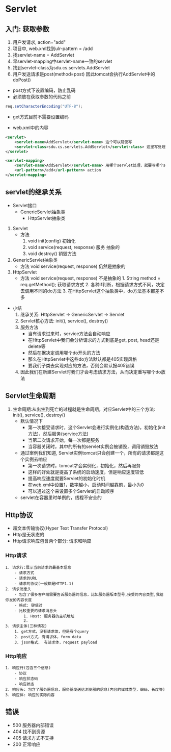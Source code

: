 # Servlet
## 入门: 获取参数
1. 用户发请求, action="add"
2. 项目中, web.xml找到ulr-pattern = /add
3. 找servlet-name = AddServlet
4. 早servlet-mapping中servlet-name一致的servlet
5. 找到servlet-class为sdu.cs.servlets.AddServlet
6. 用户发送请求是post(method=post) 因此tomcat会执行AddServlet中的doPost()

* post方式下设置编码，防止乱码
* 必须放在获取参数的代码之前
```java
req.setCharacterEncoding("UTF-8");
```
* get方式目前不需要设置编码

* web.xml中的内容
```xml
<servlet>
    <servlet-name>AddServlet</servlet-name> 这个可以随便写
    <servlet-class>sdu.cs.servlets.AddServlet</servlet-class> 这里写处理/add的Servlet代码
</servlet>
```
```xml
<servlet-mapping>
    <servlet-name>AddServlet</servlet-name> 用哪个servlet处理，就要写哪个servlet的servlet-name一致
    <url-pattern>/add</url-pattern> action
</servlet-mapping>
```

## servlet的继承关系
- Servlet接口
    - GenericServlet抽象类
        - HttpServlet抽象类
1. Servlet
    - 方法
        1. void init(config) 初始化
        2. void service(request, response) 服务 抽象的
        3. void destroy() 销毁方法
2. GenericServlet抽象类
    - 方法
        void service(request, response) 仍然是抽象的
3. HttpServlet
    - 方法
        void service(request, response) 不是抽象的
            1. String method = req.getMethod(); 获取请求方式
            2. 各种if判断，根据请求方式不同，决定去调用不同的do方法
            3. 在HttpServlet这个抽象类中，do方法基本都差不多
- 小结
    1. 继承关系: HttpServlet -> GenericServlet -> Servlet
    2. Servlet核心方法: init(), service(), destroy()
    3. 服务方法
        * 当有请求过来时，service方法会自动响应
        * 在HttpServlet中我们会分析请求的方式到底是get, post, head还是delete等
        * 然后在据决定调用哪个do开头的方法
        * 那么在HttpServlet中这些do方法默认都是405实现风格
        * 要我们子类去实现对应的方法，否则会默认报405错误
    4. 因此我们在新建Servlet时我们才会考虑请求方法，从而决定重写哪个do放法


## Servlet生命周期
1. 生命周期:从出生到死亡的过程就是生命周期，对应Servlet中的三个方法: init(), service(), destroy()
    * 默认情况下
        * 第一次接受请求时，这个Servlet会进行实例化(构造方法)，初始化(init方法)，然后服务(service方法)
        * 当第二次请求开始，每一次都是服务
        * 当容器关闭时，其中的所有的servlet实例会被销毁，调用销毁放法
    * 通过案例我们知道, Servlet实例tomcat只会创建一个，所有的请求都是这个实例去响应
        * 第一次请求时，tomcat才会实例化，初始化，然后再服务
        * 这样的好处就是提高了系统的启动速度，但是响应速度较低
        * 提高响应速度就要Servlet的初始化时机
        * 在web.xml中设置<load-on-startup>1</load-on-startup>，数字越小，启动时间越靠前，最小为0
        * 可以通过这个来设置多个Servlet的启动顺序
    * servlet在容器里时单例的，线程不安全的
## Http协议
* 超文本传输协议(Hyper Text Transfer Protocol)
* Http是无状态的
* Http请求响应包含两个部分: 请求和响应
### Http请求
    1. 请求行:展示当前请求的最基本信息
        - 请求方式
        - 请求的URL
        - 请求的协议(一般都是HTTP1.1)
    2. 请求消息头
        - 包含了很多客户端需要告诉服务器的信息，比如服务器版本型号,接受的内容类型,我给你发的内容长度
        - 格式: 键值对
        - 比较重要的请求消息头
            1. Host: 服务器的主机地址
            2. 
    3. 请求主体(三种情况)
        1. get方式，没有请求体，但是有个query
        2. post方式，有请求体，form data
        3. json格式， 有请求体，request payload
       
### Http响应 
    1. 响应行(包含三个信息)
        - 协议
        - 响应状态码
        - 响应状态
    2. 响应头: 包含了服务器信息，服务器发送给浏览器的信息(内容的媒体类型，编码，长度等)
    3. 响应体: 响应的实际内容




## 错误
- 500 服务器内部错误
- 404 找不到资源
- 405 请求方式不支持
- 200 正常响应

        